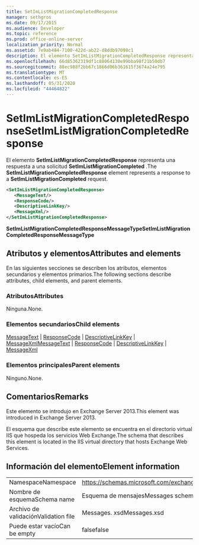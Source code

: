 ```yaml
---
title: SetImListMigrationCompletedResponse
manager: sethgros
ms.date: 09/17/2015
ms.audience: Developer
ms.topic: reference
ms.prod: office-online-server
localization_priority: Normal
ms.assetid: 7e9ab484-7100-422d-ab22-d8ddb97098c1
description: El elemento SetImListMigrationCompletedResponse representa una respuesta a una solicitud SetImListMigrationCompleted.
ms.openlocfilehash: 66d85362319df1c88064130e99bba98f21b50db7
ms.sourcegitcommit: 88ec988f2bb67c1866d06b361615f3674a24e795
ms.translationtype: MT
ms.contentlocale: es-ES
ms.lasthandoff: 05/31/2020
ms.locfileid: "44464822"
---
```

# <a name="setimlistmigrationcompletedresponse"></a><span data-ttu-id="7d168-103">SetImListMigrationCompletedResponse</span><span class="sxs-lookup"><span data-stu-id="7d168-103">SetImListMigrationCompletedResponse</span></span>

<span data-ttu-id="7d168-104">El elemento **SetImListMigrationCompletedResponse** representa una respuesta a una solicitud **SetImListMigrationCompleted** .</span><span class="sxs-lookup"><span data-stu-id="7d168-104">The **SetImListMigrationCompletedResponse** element represents a response to a **SetImListMigrationCompleted** request.</span></span> 
  
```XML
<SetImListMigrationCompletedResponse>
   <MessageText/>
   <ResponseCode/>
   <DescriptiveLinkKey/>
   <MessageXml/>
</SetImListMigrationCompletedResponse>
```

 <span data-ttu-id="7d168-105">**SetImListMigrationCompletedResponseMessageType**</span><span class="sxs-lookup"><span data-stu-id="7d168-105">**SetImListMigrationCompletedResponseMessageType**</span></span>
## <a name="attributes-and-elements"></a><span data-ttu-id="7d168-106">Atributos y elementos</span><span class="sxs-lookup"><span data-stu-id="7d168-106">Attributes and elements</span></span>

<span data-ttu-id="7d168-107">En las siguientes secciones se describen los atributos, elementos secundarios y elementos primarios.</span><span class="sxs-lookup"><span data-stu-id="7d168-107">The following sections describe attributes, child elements, and parent elements.</span></span>
  
### <a name="attributes"></a><span data-ttu-id="7d168-108">Atributos</span><span class="sxs-lookup"><span data-stu-id="7d168-108">Attributes</span></span>

<span data-ttu-id="7d168-109">Ninguna.</span><span class="sxs-lookup"><span data-stu-id="7d168-109">None.</span></span>
  
### <a name="child-elements"></a><span data-ttu-id="7d168-110">Elementos secundarios</span><span class="sxs-lookup"><span data-stu-id="7d168-110">Child elements</span></span>

<span data-ttu-id="7d168-111">[MessageText](messagetext.md)  |  [ResponseCode](responsecode.md)  |  [DescriptiveLinkKey](descriptivelinkkey.md)  |  [MessageXml](messagexml.md)</span><span class="sxs-lookup"><span data-stu-id="7d168-111">[MessageText](messagetext.md) | [ResponseCode](responsecode.md) | [DescriptiveLinkKey](descriptivelinkkey.md) | [MessageXml](messagexml.md)</span></span>
  
### <a name="parent-elements"></a><span data-ttu-id="7d168-112">Elementos principales</span><span class="sxs-lookup"><span data-stu-id="7d168-112">Parent elements</span></span>

<span data-ttu-id="7d168-113">Ninguno.</span><span class="sxs-lookup"><span data-stu-id="7d168-113">None.</span></span>
  
## <a name="remarks"></a><span data-ttu-id="7d168-114">Comentarios</span><span class="sxs-lookup"><span data-stu-id="7d168-114">Remarks</span></span>

<span data-ttu-id="7d168-115">Este elemento se introdujo en Exchange Server 2013.</span><span class="sxs-lookup"><span data-stu-id="7d168-115">This element was introduced in Exchange Server 2013.</span></span>
  
<span data-ttu-id="7d168-116">El esquema que describe este elemento se encuentra en el directorio virtual IIS que hospeda los servicios Web Exchange.</span><span class="sxs-lookup"><span data-stu-id="7d168-116">The schema that describes this element is located in the IIS virtual directory that hosts Exchange Web Services.</span></span>
  
## <a name="element-information"></a><span data-ttu-id="7d168-117">Información del elemento</span><span class="sxs-lookup"><span data-stu-id="7d168-117">Element information</span></span>

|||
|:-----|:-----|
|<span data-ttu-id="7d168-118">Namespace</span><span class="sxs-lookup"><span data-stu-id="7d168-118">Namespace</span></span>  <br/> |https://schemas.microsoft.com/exchange/services/2006/messages  <br/> |
|<span data-ttu-id="7d168-119">Nombre de esquema</span><span class="sxs-lookup"><span data-stu-id="7d168-119">Schema name</span></span>  <br/> |<span data-ttu-id="7d168-120">Esquema de mensajes</span><span class="sxs-lookup"><span data-stu-id="7d168-120">Messages schema</span></span>  <br/> |
|<span data-ttu-id="7d168-121">Archivo de validación</span><span class="sxs-lookup"><span data-stu-id="7d168-121">Validation file</span></span>  <br/> |<span data-ttu-id="7d168-122">Messages. xsd</span><span class="sxs-lookup"><span data-stu-id="7d168-122">Messages.xsd</span></span>  <br/> |
|<span data-ttu-id="7d168-123">Puede estar vacío</span><span class="sxs-lookup"><span data-stu-id="7d168-123">Can be empty</span></span>  <br/> |<span data-ttu-id="7d168-124">false</span><span class="sxs-lookup"><span data-stu-id="7d168-124">false</span></span>  <br/> |
   

